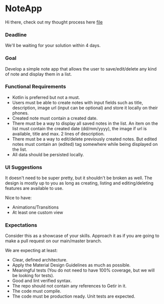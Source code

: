 # NoteApp

Hi there, check out my thought process here [file](https://github.com/getir-android/Olawale/blob/main/process.md)

### Deadline

We'll be waiting for your solution within 4 days.

### Goal ###

Develop a simple note app that allows the user to save/edit/delete any kind of note and display them in a list.

### Functional Requirements ###

* Kotlin is preferred but not a must.
* Users must be able to create notes with input fields such as title, description, image url (input can be optional) and store it locally on their phones.
* Created note must contain a created date.
* There must be a way to display all saved notes in the list. An item on the list must contain the created date (dd/mm/yyyy), the image if url is available, title and max. 2 lines of description.
* There must be a way to edit/delete previously created notes. But edited notes must contain an (edited) tag somewhere while being displayed on the list.
* All data should be persisted locally.

### UI Suggestions ###

It doesn't need to be super pretty, but it shouldn't be broken as well. The design is mostly up to you as long as creating, listing and editing/deleting features are available to use.

Nice to have:
* Animations/Transitions
* At least one custom view

### Expectations ###

Consider this as a showcase of your skills.
Approach it as if you are going to make a pull request on our main/master branch.

We are expecting at least:
* Clear, defined architecture.
* Apply the Material Design Guidelines as much as possible.
* Meaningful tests (You do not need to have 100% coverage, but we will be looking for tests).
* Good and lint verified syntax.
* The repo should not contain any references to Getir in it.
* The code must compile.
* The code must be production ready. Unit tests are expected.
